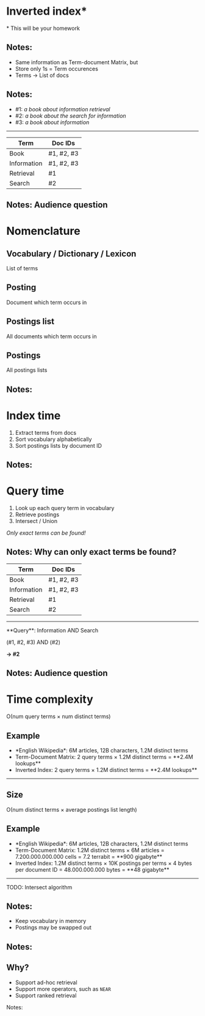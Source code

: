 # Inverted index*

\* This will be your homework

Notes:
---

* Same information as Term-document Matrix, but
* Store only 1s = Term occurences
* Terms &rarr; List of docs

Notes:
---

* \#1: _a book about information retrieval_
* \#2: _a book about the search for information_
* \#3: _a book about information_

***

| Term        | Doc IDs                                        |
|-------------|------------------------------------------------|
| Book        | #1, #2, #3 <!-- .element: class="fragment" --> |
| Information | #1, #2, #3 <!-- .element: class="fragment" --> |
| Retrieval   | #1         <!-- .element: class="fragment" --> |
| Search      | #2         <!-- .element: class="fragment" --> |

Notes: Audience question
---

# Nomenclature

## Vocabulary / Dictionary / Lexicon <!-- .element: class="fragment" data-fragment-index="1" -->

List of terms <!-- .element: class="fragment" data-fragment-index="1" -->

## Posting <!-- .element: class="fragment" data-fragment-index="2" -->

Document which term occurs in <!-- .element: class="fragment" data-fragment-index="2" -->

## Postings list <!-- .element: class="fragment" data-fragment-index="3" -->

All documents which term occurs in <!-- .element: class="fragment" data-fragment-index="3" -->

## Postings <!-- .element: class="fragment" data-fragment-index="4" -->

All postings lists <!-- .element: class="fragment" data-fragment-index="4" -->

Notes:
---

# Index time

1. Extract terms from docs
2. Sort vocabulary alphabetically
3. Sort postings lists by document ID

Notes:
---

# Query time

1. Look up each query term in vocabulary
2. Retrieve postings
3. Intersect / Union

*Only exact terms can be found!*

Notes:
Why can only exact terms be found?
---

| Term                                                                                             | Doc IDs    |
|--------------------------------------------------------------------------------------------------|------------|
| Book                                                                                             | #1, #2, #3 |
| <span>Information</span><!-- .element: class="fragment highlight-fl" data-fragment-index="2" --> | #1, #2, #3 |
| Retrieval                                                                                        | #1         |
| <span>Search</span><!-- .element: class="fragment highlight-fl" data-fragment-index="3" -->      | #2         |

***

<p>**Query**: 
<span>Information</span><!-- .element: class="fragment highlight-fl" data-fragment-index="2" --> 
AND 
<span>Search</span><!-- .element: class="fragment highlight-fl" data-fragment-index="3" -->
</p><!-- .element: class="fragment" data-fragment-index="1" -->

(#1, #2, #3) AND (#2)<!-- .element: class="fragment fade-in" -->

**&rarr; #2**<!-- .element: class="fragment fade-in" -->

Notes:
Audience question
---

# Time complexity

&Omicron;(num query terms &times; num distinct terms)<!-- .element: class="fragment" data-fragment-index="1" -->

## <!-- .element: class="fragment" data-fragment-index="1" -->Example

* <!-- .element: class="fragment" data-fragment-index="1" -->*English Wikipedia*: 6M articles, 12B characters, 1.2M distinct terms
* <!-- .element: class="fragment" data-fragment-index="1" -->Term-Document Matrix: 2 query terms &times; 1.2M distinct terms = **2.4M lookups**
* <!-- .element: class="fragment" data-fragment-index="2" -->Inverted Index: 2 query terms &times; 1.2M distinct terms = **2.4M lookups**

---

## Size

&Omicron;(num distinct terms &times; average postings list
length)<!-- .element: class="fragment" data-fragment-index="1" -->

## <!-- .element: class="fragment" data-fragment-index="2" -->Example

* <!-- .element: class="fragment" data-fragment-index="2" -->*English Wikipedia*: 6M articles, 12B characters, 1.2M distinct terms
* <!-- .element: class="fragment" data-fragment-index="2" -->Term-Document Matrix: 1.2M distinct terms &times; 6M articles = 7.200.000.000.000 cells = 7.2 terrabit = **900 gigabyte**
* <!-- .element: class="fragment" data-fragment-index="3" -->Inverted Index: 1.2M distinct terms &times; 10K postings per terms &times; 4 bytes per document ID = 48.000.000.000 bytes = **48 gigabyte**

---
TODO: Intersect algorithm

Notes:
---

* Keep vocabulary in memory
* Postings may be swapped out

Notes:
---

## Why?

* Support ad-hoc retrieval
* Support more operators, such as `NEAR`
* Support ranked retrieval

Notes:
